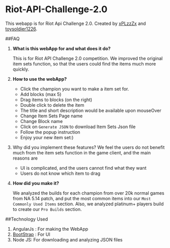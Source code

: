 # Riot-API-Challenge-2.0
This webapp is for Riot Api Challenge 2.0. Created by [xPLzzZx](http://na.op.gg/summoner/userName=xplzzzx) and   [toysoldier1226](http://na.op.gg/summoner/userName=toysoldier1226).

##FAQ
1. **What is this webApp for and what does it do?**

	This is for Riot API Challenge 2.0 competition. We improved the original item sets function, so that the users could find the items much more quickly. 
	
2. **How to use the webApp?**
	* Click the champion you want to make a item set for.
	* Add blocks (max 5)
	* Drag items to blocks (on the right)
	* Double click to delete the item
	* The title and short description would be available upon mouseOver
	* Change Item Sets Page name
	* Change Block name
	* Click on `Generate JSON` to download Item Sets Json file
	* Follow the popup instruction
	* Enjoy your new item set:)
	
3. Why did you implement these features?
	We feel the users do not benefit much from the item sets function in the game client, and the main reasons are
	* UI is complicated, and the users cannot find what they want
	* Users do not know which item to drag
	
3. **How did you make it?**

	We analyzed the builds for each champion from over 20k normal games from NA 5.14 patch, and put the most common items into our `Most Commonly Used Items` section. Also, we analyzed platinum+ players build to create our `Pro Builds` section.

##Technology Used

1. AngularJs : For making the WebApp
2. [BootStrap](https://angular-ui.github.io/bootstrap/) : For UI
3. Node JS: For downloading and analyzing JSON files
